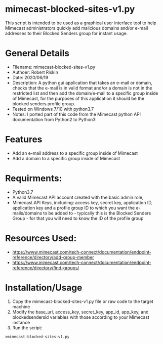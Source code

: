 # mimecast-blocked-sites-v1.py
This script is intended to be used as a graphical user interface tool to help Mimecast administrators quickly add malicious domains and/or e-mail addresses to their Blocked Senders group for instant usage.

# General Details
* Filename: mimecast-blocked-sites-v1.py
* Authoer: Robert Riskin
* Date: 2020/06/19
* Description: A python gui application that takes an e-mail or domain, checks that the e-mail is in valid format and/or a domain is not in the restricted list and then add the domain/e-mail to a specific group inside of Mimecast, for the purposes of this application it should be the blocked senders profile group.
* Tested on Windows 7/10 with python3.7
* Notes: I ported part of this code from the Mimecast python API documentation from Python2 to Python3

# Features
* Add an e-mail address to a specific group inside of Mimecast
* Add a domain to a specific group inside of Mimecast

# Requirments: 
* Python3.7
* A valid Mimecast API account created with the basic admin role, 
* Mimecast API Keys, including: access key, secret key, application ID, application key and a profile group ID to which you want the e-mails/domains to be added to - typically this is the Blocked Senders Group - for that you will need to know the ID of the profile group

# Resources Used:
* https://www.mimecast.com/tech-connect/documentation/endpoint-reference/directory/add-group-member 
* https://www.mimecast.com/tech-connect/documentation/endpoint-reference/directory/find-groups/

# Installation/Usage
1. Copy the mimecast-blocked-sites-v1.py file or raw code to the target machine
2. Modify the base_url, access_key, secret_key, app_id, app_key, and blockedsendersid variables with those according to your Mimecast instance
3. Run the script:
```Python3.7
>mimecast-blocked-sites-v1.py
```
